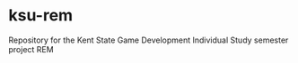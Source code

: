 ksu-rem
=======

Repository for the Kent State Game Development Individual Study semester project REM
